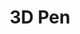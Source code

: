 ---
title: 3D Pen
alt_text: exploded 3d pen render
img: ../imgs/Pen/nicky-jushchyshyn-exploded-2.jpg
link:
---